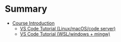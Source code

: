 # Summary

- [Course Introduction](./intro.md)
    - [VS Code Tutorial (Linux/macOS/code server)](./formatted_io/lab_1_vscode.md)
    - [VS Code Tutorial (WSL/windows + mingw)](./formatted_io/lab_1_vscode_win.md)